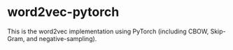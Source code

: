 # word2vec-pytorch
This is the word2vec implementation using PyTorch (including CBOW, Skip-Gram, and negative-sampling).
